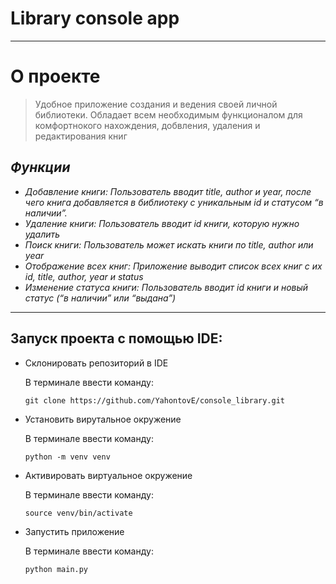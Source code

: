 # __Library console app__
___

# О проекте 
> Удобное приложение создания и ведения своей личной библиотеки. Обладает всем необходимым функционалом для комфортнокого нахождения, добвления, удаления и редактирования книг

## ___Функции___
- _Добавление книги: Пользователь вводит title, author и year, после чего книга добавляется в библиотеку с уникальным id и статусом “в наличии”._
- _Удаление книги: Пользователь вводит id книги, которую нужно удалить_
- _Поиск книги: Пользователь может искать книги по title, author или year_
- _Отображение всех книг: Приложение выводит список всех книг с их id, title, author, year и status_
- _Изменение статуса книги: Пользователь вводит id книги и новый статус (“в наличии” или “выдана”)_
___

## Запуск проекта с помощью IDE:

* Склонировать репозиторий в IDE
  
  В терминале ввести команду:
  ```
  git clone https://github.com/YahontovE/console_library.git
* Установить вирутальное окружение

  В терминале ввести команду:
  ```
  python -m venv venv
  ```
* Активировать виртуальное окружение

  В терминале ввести команду:
  ```
  source venv/bin/activate
  ```
* Запустить приложение

  В терминале ввести команду:
  ```
  python main.py
  ```
  

